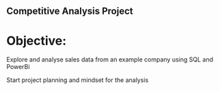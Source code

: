 ## Competitive Analysis Project

# Objective: 
Explore and analyse sales data from an example company using SQL and PowerBi 

Start project planning and mindset for the analysis
